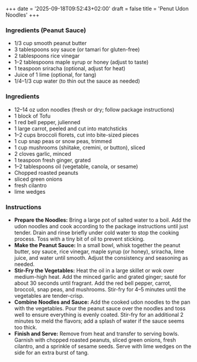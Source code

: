 +++
date = '2025-09-18T09:52:43+02:00'
draft = false
title = 'Penut Udon Noodles'
+++
### Ingredients (Peanut Sauce)
* 1/3 cup smooth peanut butter
* 3 tablespoons soy sauce (or tamari for gluten-free)
* 2 tablespoons rice vinegar
* 1–2 tablespoons maple syrup or honey (adjust to taste)
* 1 teaspoon sriracha (optional, adjust for heat)
* Juice of 1 lime (optional, for tang)
* 1/4–1/3 cup water (to thin out the sauce as needed)

### Ingredients
* 12–14 oz udon noodles (fresh or dry; follow package instructions)
* 1 block of Tofu
* 1 red bell pepper, julienned
* 1 large carrot, peeled and cut into matchsticks
* 1–2 cups broccoli florets, cut into bite-sized pieces
* 1 cup snap peas or snow peas, trimmed
* 1 cup mushrooms (shiitake, cremini, or button), sliced
* 2 cloves garlic, minced
* 1 teaspoon fresh ginger, grated
* 1–2 tablespoons oil (vegetable, canola, or sesame)
* Chopped roasted peanuts
* sliced green onions
* fresh cilantro
* lime wedges

### Instructions
  - **Prepare the Noodles:** Bring a large pot of salted water to a boil. Add the udon noodles and cook according to the package instructions until just tender. Drain and rinse briefly under cold water to stop the cooking process. Toss with a tiny bit of oil to prevent sticking.
  - **Make the Peanut Sauce:** In a small bowl, whisk together the peanut butter, soy sauce, rice vinegar, maple syrup (or honey), sriracha, lime juice, and water until smooth. Adjust the consistency and seasoning as needed.
  - **Stir-Fry the Vegetables:** Heat the oil in a large skillet or wok over medium-high heat. Add the minced garlic and grated ginger; sauté for about 30 seconds until fragrant. Add the red bell pepper, carrot, broccoli, snap peas, and mushrooms. Stir-fry for 4–5 minutes until the vegetables are tender-crisp.
  - **Combine Noodles and Sauce:** Add the cooked udon noodles to the pan with the vegetables. Pour the peanut sauce over the noodles and toss well to ensure everything is evenly coated. Stir-fry for an additional 2 minutes to meld the flavors; add a splash of water if the sauce seems too thick.
  - **Finish and Serve:** Remove from heat and transfer to serving bowls. Garnish with chopped roasted peanuts, sliced green onions, fresh cilantro, and a sprinkle of sesame seeds. Serve with lime wedges on the side for an extra burst of tang.
